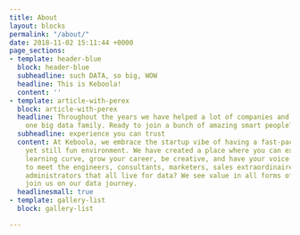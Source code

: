 ```yaml
---
title: About
layout: blocks
permalink: "/about/"
date: 2018-11-02 15:11:44 +0000
page_sections:
- template: header-blue
  block: header-blue
  subheadline: such DATA, so big, WOW
  headline: This is Keboola!
  content: ''
- template: article-with-perex
  block: article-with-perex
  headline: Throughout the years we have helped a lot of companies and have become
    one big data family. Ready to join a bunch of amazing smart people?
  subheadline: experience you can trust
  content: At Keboola, we embrace the startup vibe of having a fast-paced, challenging,
    yet still fun environment. We have created a place where you can expect a steep
    learning curve, grow your career, be creative, and have your voice heard. Ready
    to meet the engineers, consultants, marketers, sales extraordinaires, accountants,
    administrators that all live for data? We see value in all forms of data, so come
    join us on our data journey.
  headlinesmall: true
- template: gallery-list
  block: gallery-list

---
```

